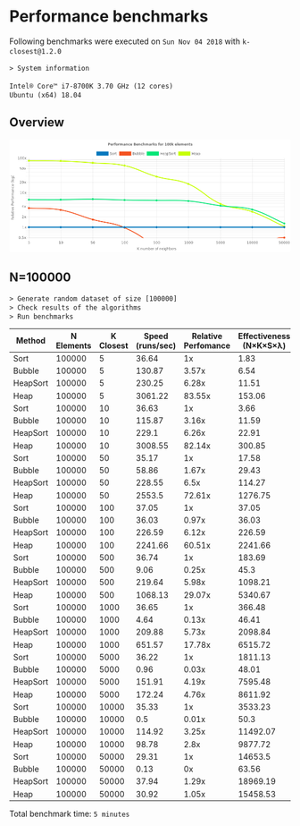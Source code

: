 # Performance benchmarks
Following benchmarks were executed on `Sun Nov 04 2018` with `k-closest@1.2.0`
```
> System information

Intel® Core™ i7-8700K 3.70 GHz (12 cores)
Ubuntu (x64) 18.04
```
## Overview
![Chart](chart.png)

## N=100000
```
> Generate random dataset of size [100000]
> Check results of the algorithms
> Run benchmarks
```


| Method | **N** Elements | **K** Closest | **S**peed (runs/sec) | Relative Perfomance | Effectiveness (N×K×S×λ) | 
|--------|----------------|---------------|----------------------|---------------------|-------------------------|
| Sort | 100000 | 5 | 36.64 | 1x | 1.83 |
| Bubble | 100000 | 5 | 130.87 | 3.57x | 6.54 |
| HeapSort | 100000 | 5 | 230.25 | 6.28x | 11.51 |
| Heap | 100000 | 5 | 3061.22 | 83.55x | 153.06 |
| Sort | 100000 | 10 | 36.63 | 1x | 3.66 |
| Bubble | 100000 | 10 | 115.87 | 3.16x | 11.59 |
| HeapSort | 100000 | 10 | 229.1 | 6.26x | 22.91 |
| Heap | 100000 | 10 | 3008.55 | 82.14x | 300.85 |
| Sort | 100000 | 50 | 35.17 | 1x | 17.58 |
| Bubble | 100000 | 50 | 58.86 | 1.67x | 29.43 |
| HeapSort | 100000 | 50 | 228.55 | 6.5x | 114.27 |
| Heap | 100000 | 50 | 2553.5 | 72.61x | 1276.75 |
| Sort | 100000 | 100 | 37.05 | 1x | 37.05 |
| Bubble | 100000 | 100 | 36.03 | 0.97x | 36.03 |
| HeapSort | 100000 | 100 | 226.59 | 6.12x | 226.59 |
| Heap | 100000 | 100 | 2241.66 | 60.51x | 2241.66 |
| Sort | 100000 | 500 | 36.74 | 1x | 183.69 |
| Bubble | 100000 | 500 | 9.06 | 0.25x | 45.3 |
| HeapSort | 100000 | 500 | 219.64 | 5.98x | 1098.21 |
| Heap | 100000 | 500 | 1068.13 | 29.07x | 5340.67 |
| Sort | 100000 | 1000 | 36.65 | 1x | 366.48 |
| Bubble | 100000 | 1000 | 4.64 | 0.13x | 46.41 |
| HeapSort | 100000 | 1000 | 209.88 | 5.73x | 2098.84 |
| Heap | 100000 | 1000 | 651.57 | 17.78x | 6515.72 |
| Sort | 100000 | 5000 | 36.22 | 1x | 1811.13 |
| Bubble | 100000 | 5000 | 0.96 | 0.03x | 48.01 |
| HeapSort | 100000 | 5000 | 151.91 | 4.19x | 7595.48 |
| Heap | 100000 | 5000 | 172.24 | 4.76x | 8611.92 |
| Sort | 100000 | 10000 | 35.33 | 1x | 3533.23 |
| Bubble | 100000 | 10000 | 0.5 | 0.01x | 50.3 |
| HeapSort | 100000 | 10000 | 114.92 | 3.25x | 11492.07 |
| Heap | 100000 | 10000 | 98.78 | 2.8x | 9877.72 |
| Sort | 100000 | 50000 | 29.31 | 1x | 14653.5 |
| Bubble | 100000 | 50000 | 0.13 | 0x | 63.56 |
| HeapSort | 100000 | 50000 | 37.94 | 1.29x | 18969.19 |
| Heap | 100000 | 50000 | 30.92 | 1.05x | 15458.53 |




Total benchmark time: `5 minutes`
